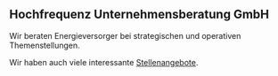 ## Hochfrequenz Unternehmensberatung GmbH

Wir beraten Energieversorger bei strategischen und operativen Themenstellungen.

Wir haben auch viele interessante [Stellenangebote](https://www.hochfrequenz.de/karriere/stellenangebote/).

